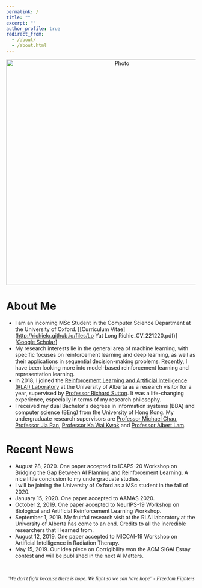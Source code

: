```yaml
---
permalink: /
title: ""
excerpt: ""
author_profile: true
redirect_from:
  - /about/
  - /about.html
---
```


<p align="center">
  <img src="https://richielo.github.io/images/hk_bf.gif?raw=true" alt="Photo" style="width: 600px;"/>
</p>

# About Me
* I am an incoming MSc Student in the Computer Science Department at the University of Oxford. [[Curriculum Vitae](http://richielo.github.io/files/Lo Yat Long Richie_CV_221220.pdf)] [[Google Scholar](https://scholar.google.com/citations?user=qBM2A3kAAAAJ&hl=en)]
* My research interests lie in the general area of machine learning, with specific focuses on reinforcement learning and deep learning, as well as their applications in sequential decision-making problems. Recently, I have been looking more into model-based reinforcement learning and representation learning.
* In 2018, I joined the [Reinforcement Learning and Artificial Intelligence (RLAI) Laboratory](http://rlai.ualberta.ca/) at the University of Alberta as a research visitor for a year, supervised by [Professor Richard Sutton](http://incompleteideas.net/). It was a life-changing experience, especially in terms of my research philosophy.
* I received my dual Bachelor's degrees in information systems (BBA) and computer science (BEng) from the University of Hong Kong. My undergraduate research supervisors are [Professor Michael Chau](https://pweb.fbe.hku.hk/~mchau/), [Professor Jia Pan](https://sites.google.com/site/panjia/), [Professor Ka Wai Kwok](https://web.hku.hk/~kwokkw/) and [Professor Albert Lam](https://www.eee.hku.hk/~ayslam/).

# Recent News
* August 28, 2020. One paper accepted to ICAPS-20 Workshop on Bridging the Gap Between AI Planning and Reinforcement Learning. A nice little conclusion to my undergraduate studies.
* I will be joining the University of Oxford as a MSc student in the fall of 2020.
* January 15, 2020. One paper accepted to AAMAS 2020.
* October 2, 2019. One paper accepted to NeurIPS-19 Workshop on Biological and Artificial Reinforcement Learning Workshop.
* September 1, 2019. My fruitful research visit at the RLAI laboratory at the University of Alberta has come to an end. Credits to all the incredible researchers that I learned from.
* August 12, 2019. One paper accepted to MICCAI-19 Workshop on Artificial Intelligence in Radiation Therapy.
* May 15, 2019. Our idea piece on Corrigibility won the ACM SIGAI Essay contest and will be published in the next AI Matters.


<br>
<p align="center" style="font-family:cursive">
<i> "We don't fight because there is hope. We fight so we can have hope" - Freedom Fighters</i>
</p>
